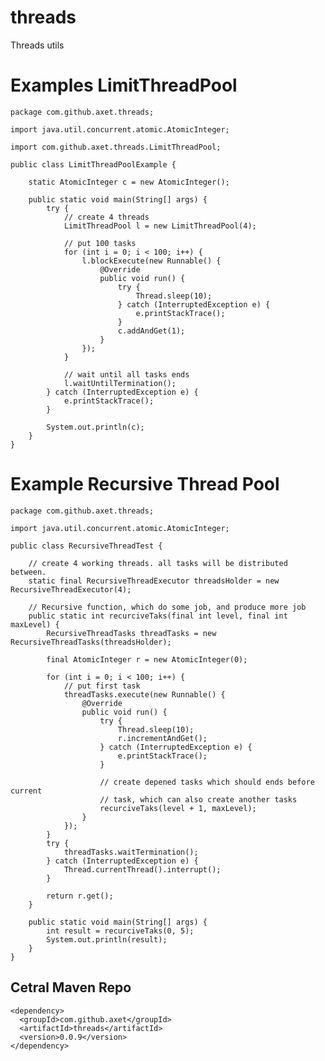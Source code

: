 # threads

Threads utils

# Examples LimitThreadPool

    package com.github.axet.threads;
    
    import java.util.concurrent.atomic.AtomicInteger;
    
    import com.github.axet.threads.LimitThreadPool;
    
    public class LimitThreadPoolExample {
    
        static AtomicInteger c = new AtomicInteger();
    
        public static void main(String[] args) {
            try {
                // create 4 threads
                LimitThreadPool l = new LimitThreadPool(4);
    
                // put 100 tasks
                for (int i = 0; i < 100; i++) {
                    l.blockExecute(new Runnable() {
                        @Override
                        public void run() {
                            try {
                                Thread.sleep(10);
                            } catch (InterruptedException e) {
                                e.printStackTrace();
                            }
                            c.addAndGet(1);
                        }
                    });
                }
    
                // wait until all tasks ends
                l.waitUntilTermination();
            } catch (InterruptedException e) {
                e.printStackTrace();
            }
    
            System.out.println(c);
        }
    }
    
# Example Recursive Thread Pool

    package com.github.axet.threads;
    
    import java.util.concurrent.atomic.AtomicInteger;
    
    public class RecursiveThreadTest {
    
        // create 4 working threads. all tasks will be distributed between.
        static final RecursiveThreadExecutor threadsHolder = new RecursiveThreadExecutor(4);
    
        // Recursive function, which do some job, and produce more job
        public static int recurciveTaks(final int level, final int maxLevel) {
            RecursiveThreadTasks threadTasks = new RecursiveThreadTasks(threadsHolder);
    
            final AtomicInteger r = new AtomicInteger(0);
    
            for (int i = 0; i < 100; i++) {
                // put first task
                threadTasks.execute(new Runnable() {
                    @Override
                    public void run() {
                        try {
                            Thread.sleep(10);
                            r.incrementAndGet();
                        } catch (InterruptedException e) {
                            e.printStackTrace();
                        }
    
                        // create depened tasks which should ends before current
                        // task, which can also create another tasks
                        recurciveTaks(level + 1, maxLevel);
                    }
                });
            }
            try {
                threadTasks.waitTermination();
            } catch (InterruptedException e) {
                Thread.currentThread().interrupt();
            }
    
            return r.get();
        }
    
        public static void main(String[] args) {
            int result = recurciveTaks(0, 5);
            System.out.println(result);
        }
    }    

## Cetral Maven Repo

    <dependency>
      <groupId>com.github.axet</groupId>
      <artifactId>threads</artifactId>
      <version>0.0.9</version>
    </dependency>
